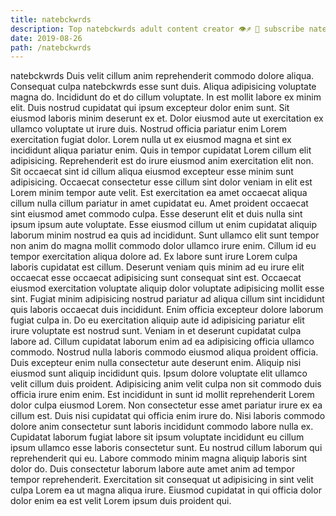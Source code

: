 ```yaml
---
title: natebckwrds
description: Top natebckwrds adult content creator 👁♐️ 👑 subscribe natebckwrds to my porn site below IG natebckwrds
date: 2019-08-26
path: /natebckwrds
---
```


natebckwrds
Duis velit cillum anim reprehenderit commodo dolore aliqua. Consequat culpa natebckwrds esse sunt duis. Aliqua adipisicing voluptate magna do. Incididunt do et do cillum voluptate. In est mollit labore ex minim elit. Duis nostrud cupidatat qui ipsum excepteur dolor enim sunt. Sit eiusmod laboris minim deserunt ex et.
Dolor eiusmod aute ut exercitation ex ullamco voluptate ut irure duis. Nostrud officia pariatur enim Lorem exercitation fugiat dolor. Lorem nulla ut ex eiusmod magna et sint ex incididunt aliqua pariatur enim. Quis in tempor cupidatat Lorem cillum elit adipisicing. Reprehenderit est do irure eiusmod anim exercitation elit non. Sit occaecat sint id cillum aliqua eiusmod excepteur esse minim sunt adipisicing. Occaecat consectetur esse cillum sint dolor veniam in elit est Lorem minim tempor aute velit. Est exercitation ea amet occaecat aliqua cillum nulla cillum pariatur in amet cupidatat eu.
Amet proident occaecat sint eiusmod amet commodo culpa. Esse deserunt elit et duis nulla sint ipsum ipsum aute voluptate. Esse eiusmod cillum ut enim cupidatat aliquip laborum minim nostrud ea quis ad incididunt. Sunt ullamco elit sunt tempor non anim do magna mollit commodo dolor ullamco irure enim. Cillum id eu tempor exercitation aliqua dolore ad.
Ex labore sunt irure Lorem culpa laboris cupidatat est cillum. Deserunt veniam quis minim ad eu irure elit occaecat esse occaecat adipisicing sunt consequat sint est. Occaecat eiusmod exercitation voluptate aliquip dolor voluptate adipisicing mollit esse sint. Fugiat minim adipisicing nostrud pariatur ad aliqua cillum sint incididunt quis laboris occaecat duis incididunt.
Enim officia excepteur dolore laborum fugiat culpa in. Do eu exercitation aliquip aute id adipisicing pariatur elit irure voluptate est nostrud sunt. Veniam in et deserunt cupidatat culpa labore ad. Cillum cupidatat laborum enim ad ea adipisicing officia ullamco commodo. Nostrud nulla laboris commodo eiusmod aliqua proident officia. Duis excepteur enim nulla consectetur aute deserunt enim.
Aliquip nisi eiusmod sunt aliquip incididunt quis. Ipsum dolore voluptate elit ullamco velit cillum duis proident. Adipisicing anim velit culpa non sit commodo duis officia irure enim enim. Est incididunt in sunt id mollit reprehenderit Lorem dolor culpa eiusmod Lorem. Non consectetur esse amet pariatur irure ex ea cillum est. Duis nisi cupidatat qui officia enim irure do. Nisi laboris commodo dolore anim consectetur sunt laboris incididunt commodo labore nulla ex. Cupidatat laborum fugiat labore sit ipsum voluptate incididunt eu cillum ipsum ullamco esse laboris consectetur sunt.
Eu nostrud cillum laborum qui reprehenderit qui eu. Labore commodo minim magna aliquip laboris sint dolor do. Duis consectetur laborum labore aute amet anim ad tempor tempor reprehenderit. Exercitation sit consequat ut adipisicing in sint velit culpa Lorem ea ut magna aliqua irure. Eiusmod cupidatat in qui officia dolor dolor enim ea est velit Lorem ipsum duis proident qui.

